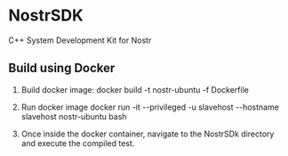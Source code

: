 # NostrSDK
C++ System Development Kit for Nostr

## Build using Docker
1. Build docker image:
    docker build -t nostr-ubuntu -f Dockerfile

2. Run docker image
    docker run -it --privileged -u slavehost --hostname slavehost nostr-ubuntu bash

3. Once inside the docker container, navigate to the NostrSDk directory and execute the compiled test.
